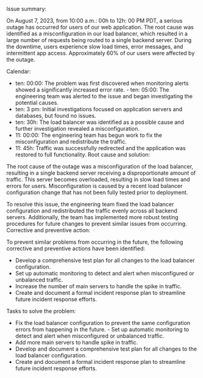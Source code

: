 Issue summary:


On August 7, 2023, from 10:00 a.m.:
00h to 12h:
00 PM PDT, a serious outage has occurred for users of our web application. The root cause was identified as a misconfiguration in our load balancer, which resulted in a large number of requests being routed to a single backend server. During the downtime, users experience slow load times, error messages, and intermittent app access. Approximately 60% of our users were affected by the outage.

Calendar:


- ten:
00:00:
The problem was first discovered when monitoring alerts showed a significantly increased error rate. - ten:
05:00:
The engineering team was alerted to the issue and began investigating the potential causes.
- ten:
3 pm:
Initial investigations focused on application servers and databases, but found no issues.
- ten:
30h:
The load balancer was identified as a possible cause and further investigation revealed a misconfiguration.
- 11:
00:00:
The engineering team has begun work to fix the misconfiguration and redistribute the traffic.
- 11:
45h:
Traffic was successfully redirected and the application was restored to full functionality. Root cause and solution:


The root cause of the outage was a misconfiguration of the load balancer, resulting in a single backend server receiving a disproportionate amount of traffic. This server becomes overloaded, resulting in slow load times and errors for users. Misconfiguration is caused by a recent load balancer configuration change that has not been fully tested prior to deployment.

To resolve this issue, the engineering team fixed the load balancer configuration and redistributed the traffic evenly across all backend servers. Additionally, the team has implemented more robust testing procedures for future changes to prevent similar issues from occurring. Corrective and preventive action:


To prevent similar problems from occurring in the future, the following corrective and preventive actions have been identified:


- Develop a comprehensive test plan for all changes to the load balancer configuration.
- Set up automatic monitoring to detect and alert when misconfigured or unbalanced traffic.
- Increase the number of main servers to handle the spike in traffic.
- Create and document a formal incident response plan to streamline future incident response efforts.

Tasks to solve the problem:


- Fix the load balancer configuration to prevent the same configuration errors from happening in the future. - Set up automatic monitoring to detect and alert when misconfigured or unbalanced traffic.
- Add more main servers to handle spike in traffic.
- Develop and document a comprehensive test plan for all changes to the load balancer configuration.
- Create and document a formal incident response plan to streamline future incident response efforts.

